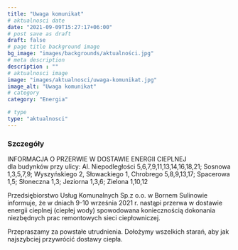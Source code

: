 ```yaml
---
title: "Uwaga komunikat"
# aktualnosci date
date: "2021-09-09T15:27:17+06:00"
# post save as draft
draft: false
# page title background image
bg_image: "images/backgrounds/aktualności.jpg"
# meta description
description : ""
# aktualnosci image
image: "images/aktualnosci/uwaga-komunikat.jpg"
image_alt: "Uwaga komunikat"
# category
category: "Energia"

# type
type: "aktualnosci"
---
```


### Szczegóły

INFORMACJA O  PRZERWIE  W  DOSTAWIE   ENERGII  CIEPLNEJ                      
dla budynków przy ulicy:
Al. Niepodległości 5,6,7,9,11,13,14,16,18,21; Sosnowa 1,3,5,7,9;
Wyszyńskiego 2, Słowackiego 1, Chrobrego 5,8,9,13,17; Spacerowa 1,5; Słoneczna 1,3; Jeziorna 1,3,6; Zielona 1,10,12  

Przedsiębiorstwo Usług Komunalnych Sp.z o.o. w Bornem Sulinowie informuje, że w dniach 9-10 września 2021 r. nastąpi przerwa w dostawie energii cieplnej (ciepłej wody) spowodowana koniecznością  dokonania niezbędnych prac remontowych sieci ciepłowniczej.

Przepraszamy za powstałe utrudnienia. Dołożymy wszelkich starań, aby jak najszybciej przywrócić dostawy ciepła.  

